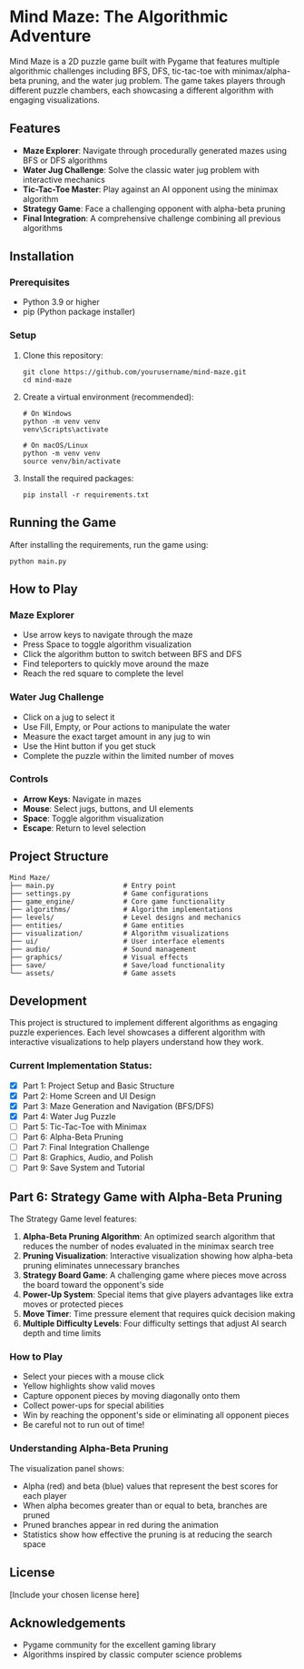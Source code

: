 # Mind Maze: The Algorithmic Adventure

Mind Maze is a 2D puzzle game built with Pygame that features multiple algorithmic challenges including BFS, DFS, tic-tac-toe with minimax/alpha-beta pruning, and the water jug problem. The game takes players through different puzzle chambers, each showcasing a different algorithm with engaging visualizations.

## Features

- **Maze Explorer**: Navigate through procedurally generated mazes using BFS or DFS algorithms
- **Water Jug Challenge**: Solve the classic water jug problem with interactive mechanics
- **Tic-Tac-Toe Master**: Play against an AI opponent using the minimax algorithm
- **Strategy Game**: Face a challenging opponent with alpha-beta pruning
- **Final Integration**: A comprehensive challenge combining all previous algorithms

## Installation

### Prerequisites

- Python 3.9 or higher
- pip (Python package installer)

### Setup

1. Clone this repository:
   ```
   git clone https://github.com/yourusername/mind-maze.git
   cd mind-maze
   ```

2. Create a virtual environment (recommended):
   ```
   # On Windows
   python -m venv venv
   venv\Scripts\activate

   # On macOS/Linux
   python -m venv venv
   source venv/bin/activate
   ```

3. Install the required packages:
   ```
   pip install -r requirements.txt
   ```

## Running the Game

After installing the requirements, run the game using:
```
python main.py
```

## How to Play

### Maze Explorer
- Use arrow keys to navigate through the maze
- Press Space to toggle algorithm visualization
- Click the algorithm button to switch between BFS and DFS
- Find teleporters to quickly move around the maze
- Reach the red square to complete the level

### Water Jug Challenge
- Click on a jug to select it
- Use Fill, Empty, or Pour actions to manipulate the water
- Measure the exact target amount in any jug to win
- Use the Hint button if you get stuck
- Complete the puzzle within the limited number of moves

### Controls
- **Arrow Keys**: Navigate in mazes
- **Mouse**: Select jugs, buttons, and UI elements
- **Space**: Toggle algorithm visualization 
- **Escape**: Return to level selection

## Project Structure

```
Mind Maze/
├── main.py                 # Entry point
├── settings.py             # Game configurations
├── game_engine/            # Core game functionality
├── algorithms/             # Algorithm implementations
├── levels/                 # Level designs and mechanics
├── entities/               # Game entities
├── visualization/          # Algorithm visualizations
├── ui/                     # User interface elements
├── audio/                  # Sound management
├── graphics/               # Visual effects
├── save/                   # Save/load functionality
└── assets/                 # Game assets
```

## Development

This project is structured to implement different algorithms as engaging puzzle experiences. Each level showcases a different algorithm with interactive visualizations to help players understand how they work.

### Current Implementation Status:
- [x] Part 1: Project Setup and Basic Structure
- [x] Part 2: Home Screen and UI Design
- [x] Part 3: Maze Generation and Navigation (BFS/DFS)
- [x] Part 4: Water Jug Puzzle
- [ ] Part 5: Tic-Tac-Toe with Minimax
- [ ] Part 6: Alpha-Beta Pruning
- [ ] Part 7: Final Integration Challenge
- [ ] Part 8: Graphics, Audio, and Polish
- [ ] Part 9: Save System and Tutorial

## Part 6: Strategy Game with Alpha-Beta Pruning

The Strategy Game level features:

1. **Alpha-Beta Pruning Algorithm**: An optimized search algorithm that reduces the number of nodes evaluated in the minimax search tree
2. **Pruning Visualization**: Interactive visualization showing how alpha-beta pruning eliminates unnecessary branches
3. **Strategy Board Game**: A challenging game where pieces move across the board toward the opponent's side
4. **Power-Up System**: Special items that give players advantages like extra moves or protected pieces
5. **Move Timer**: Time pressure element that requires quick decision making
6. **Multiple Difficulty Levels**: Four difficulty settings that adjust AI search depth and time limits

### How to Play

- Select your pieces with a mouse click
- Yellow highlights show valid moves
- Capture opponent pieces by moving diagonally onto them
- Collect power-ups for special abilities
- Win by reaching the opponent's side or eliminating all opponent pieces
- Be careful not to run out of time!

### Understanding Alpha-Beta Pruning

The visualization panel shows:
- Alpha (red) and beta (blue) values that represent the best scores for each player
- When alpha becomes greater than or equal to beta, branches are pruned
- Pruned branches appear in red during the animation
- Statistics show how effective the pruning is at reducing the search space

## License

[Include your chosen license here]

## Acknowledgements

- Pygame community for the excellent gaming library
- Algorithms inspired by classic computer science problems
